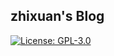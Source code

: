 ## zhixuan's Blog

<a href="https://opensource.org/licenses/GPL-3.0"><img alt="License: GPL-3.0" src="https://img.shields.io/github/license/zhixuan666/zhixuan666.github.io?style=flat-square"></a>
